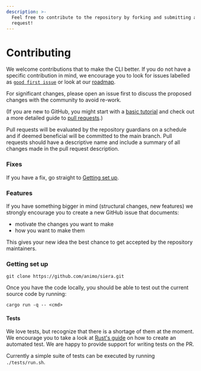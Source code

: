 ```yaml
---
description: >-
  Feel free to contribute to the repository by forking and submitting a pull
  request!
---
```


# Contributing

We welcome contributions that to make the CLI better. If you do not have a specific contribution in mind, we encourage you to look for issues labelled as [`good first issue`](https://github.com/animo/siera/issues?q=is%3Aopen+is%3Aissue+label%3A%22good+first+issue%22) or look at our [roadmap](roadmap.md).

For significant changes, please open an issue first to discuss the proposed changes with the community to avoid re-work.

(If you are new to GitHub, you might start with a [basic tutorial](https://docs.github.com/en/get-started/quickstart/set-up-git) and check out a more detailed guide to [pull requests](https://docs.github.com/en/pull-requests/collaborating-with-pull-requests/proposing-changes-to-your-work-with-pull-requests/about-pull-requests).)

Pull requests will be evaluated by the repository guardians on a schedule and if deemed beneficial will be committed to the main branch. Pull requests should have a descriptive name and include a summary of all changes made in the pull request description.

### Fixes

If you have a fix, go straight to [Getting set up](contributing.md#getting-set-up).

### Features

If you have something bigger in mind (structural changes, new features) we strongly encourage you to create a new GitHub issue that documents:

- motivate the changes you want to make
- how you want to make them

This gives your new idea the best chance to get accepted by the repository maintainers.

### Getting set up

```
git clone https://github.com/animo/siera.git
```

Once you have the code locally, you should be able to test out the current source code by running:

```
cargo run -q -- <cmd>
```

#### Tests

We love tests, but recognize that there is a shortage of them at the moment. We encourage you to take a look at [Rust's guide](https://doc.rust-lang.org/book/ch11-01-writing-tests.html) on how to create an automated test. We are happy to provide support for writing tests on the PR.

Currently a simple suite of tests can be executed by running `./tests/run.sh`.
